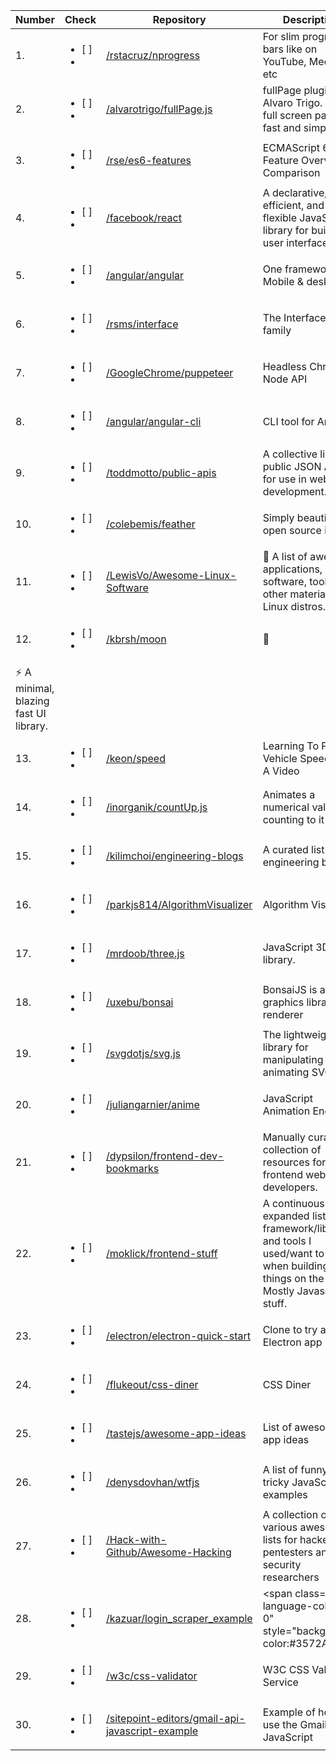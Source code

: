 Number | Check | Repository | Description |
----- | ----- | ----- | -----|
| 1. | <ul><li> [ ] <li></ul> | [/rstacruz/nprogress](https://github.com/rstacruz/nprogress) | For slim progress bars like on YouTube, Medium, etc | 
| 2. | <ul><li> [ ] <li></ul> | [/alvarotrigo/fullPage.js](https://github.com/alvarotrigo/fullPage.js) | fullPage plugin by Alvaro Trigo. Create full screen pages fast and simple | 
| 3. | <ul><li> [ ] <li></ul> | [/rse/es6-features](https://github.com/rse/es6-features) | ECMAScript 6: Feature Overview &amp; Comparison | 
| 4. | <ul><li> [ ] <li></ul> | [/facebook/react](https://github.com/facebook/react) | A declarative, efficient, and flexible JavaScript library for building user interfaces. | 
| 5. | <ul><li> [ ] <li></ul> | [/angular/angular](https://github.com/angular/angular) | One framework. Mobile &amp; desktop. | 
| 6. | <ul><li> [ ] <li></ul> | [/rsms/interface](https://github.com/rsms/interface) | The Interface font family | 
| 7. | <ul><li> [ ] <li></ul> | [/GoogleChrome/puppeteer](https://github.com/GoogleChrome/puppeteer) | Headless Chrome Node API | 
| 8. | <ul><li> [ ] <li></ul> | [/angular/angular-cli](https://github.com/angular/angular-cli) | CLI tool for Angular | 
| 9. | <ul><li> [ ] <li></ul> | [/toddmotto/public-apis](https://github.com/toddmotto/public-apis) | A collective list of public JSON APIs for use in web development. | 
| 10. | <ul><li> [ ] <li></ul> | [/colebemis/feather](https://github.com/colebemis/feather) | Simply beautiful open source icons | 
| 11. | <ul><li> [ ] <li></ul> | [/LewisVo/Awesome-Linux-Software](https://github.com/LewisVo/Awesome-Linux-Software) | <g-emoji alias="penguin" fallback-src="https://assets-cdn.github.com/images/icons/emoji/unicode/1f427.png"  >🐧</g-emoji> A list of awesome applications, software, tools and other materials for Linux distros. | 
| 12. | <ul><li> [ ] <li></ul> | [/kbrsh/moon](https://github.com/kbrsh/moon) | <g-emoji alias="crescent_moon" fallback-src="https://assets-cdn.github.com/images/icons/emoji/unicode/1f319.png"  >🌙</g-emoji>
                                    <g-emoji alias="zap" fallback-src="https://assets-cdn.github.com/images/icons/emoji/unicode/26a1.png"  >⚡️</g-emoji> A minimal, blazing fast UI library. | 
| 13. | <ul><li> [ ] <li></ul> | [/keon/speed](https://github.com/keon/speed) | Learning To Predict Vehicle Speed From A Video | 
| 14. | <ul><li> [ ] <li></ul> | [/inorganik/countUp.js](https://github.com/inorganik/countUp.js) | Animates a numerical value by counting to it | 
| 15. | <ul><li> [ ] <li></ul> | [/kilimchoi/engineering-blogs](https://github.com/kilimchoi/engineering-blogs) | A curated list of engineering blogs | 
| 16. | <ul><li> [ ] <li></ul> | [/parkjs814/AlgorithmVisualizer](https://github.com/parkjs814/AlgorithmVisualizer) | Algorithm Visualizer | 
| 17. | <ul><li> [ ] <li></ul> | [/mrdoob/three.js](https://github.com/mrdoob/three.js) | JavaScript 3D library. | 
| 18. | <ul><li> [ ] <li></ul> | [/uxebu/bonsai](https://github.com/uxebu/bonsai) | BonsaiJS is a graphics library and renderer | 
| 19. | <ul><li> [ ] <li></ul> | [/svgdotjs/svg.js](https://github.com/svgdotjs/svg.js) | The lightweight library for manipulating and animating SVG | 
| 20. | <ul><li> [ ] <li></ul> | [/juliangarnier/anime](https://github.com/juliangarnier/anime) | JavaScript Animation Engine | 
| 21. | <ul><li> [ ] <li></ul> | [/dypsilon/frontend-dev-bookmarks](https://github.com/dypsilon/frontend-dev-bookmarks) | Manually curated collection of resources for frontend web developers. | 
| 22. | <ul><li> [ ] <li></ul> | [/moklick/frontend-stuff](https://github.com/moklick/frontend-stuff) | A continuously expanded list of framework/libraries and tools I used/want to use when building things on the web. Mostly Javascript stuff. | 
| 23. | <ul><li> [ ] <li></ul> | [/electron/electron-quick-start](https://github.com/electron/electron-quick-start) | Clone to try a simple Electron app | 
| 24. | <ul><li> [ ] <li></ul> | [/flukeout/css-diner](https://github.com/flukeout/css-diner) | CSS Diner | 
| 25. | <ul><li> [ ] <li></ul> | [/tastejs/awesome-app-ideas](https://github.com/tastejs/awesome-app-ideas) | List of awesome app ideas | 
| 26. | <ul><li> [ ] <li></ul> | [/denysdovhan/wtfjs](https://github.com/denysdovhan/wtfjs) | A list of funny and tricky JavaScript examples | 
| 27. | <ul><li> [ ] <li></ul> | [/Hack-with-Github/Awesome-Hacking](https://github.com/Hack-with-Github/Awesome-Hacking) | A collection of various awesome lists for hackers, pentesters and security researchers | 
| 28. | <ul><li> [ ] <li></ul> | [/kazuar/login_scraper_example](https://github.com/kazuar/login_scraper_example) | <span class="repo-language-color ml-0" style="background-color:#3572A5; | 
| 29. | <ul><li> [ ] <li></ul> | [/w3c/css-validator](https://github.com/w3c/css-validator) | W3C CSS Validation Service | 
| 30. | <ul><li> [ ] <li></ul> | [/sitepoint-editors/gmail-api-javascript-example](https://github.com/sitepoint-editors/gmail-api-javascript-example) | Example of how to use the Gmail API in JavaScript | 
